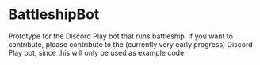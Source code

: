 # BattleshipBot
Prototype for the Discord Play bot that runs battleship. If you want to contribute, please contribute to the (currently very early progress) Discord Play bot, since this will only be used as example code.
